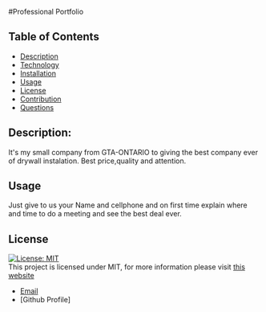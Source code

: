 #Professional Portfolio

## Table of Contents

- [Description](#description)
- [Technology](#Technology)
- [Installation](#installation)
- [Usage](#usage)
- [License](#license)
- [Contribution](#contribution)
- [Questions](#questions)

## Description:

It's my small company from GTA-ONTARIO to giving the best company  ever of drywall instalation. Best price,quality and attention.

## Usage

Just give to us your Name and cellphone and on first time explain where and time to do a meeting and see the best deal ever.

## License

[![License: MIT](https://img.shields.io/badge/License-MIT-yellow.svg)](https://opensource.org/licenses/MIT) <br>
This project is licensed under MIT, for more information please visit [this website](https://opensource.org/licenses/MIT)

- [Email](yagolira02@hotmail.com)
- [Github Profile]
